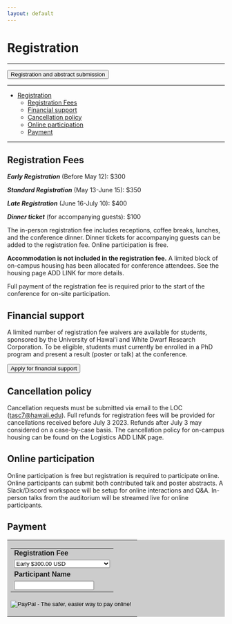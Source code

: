 ```yaml
---
layout: default
---
```


# Registration
----

<button type="button" class="btn btn-primary btn-lg">Registration and abstract submission</button>

<!-- <button name="button" onclick="https://forms.office.com/r/WieQBNy0dV">Registration and abstract submission</button> -->
----

- [Registration](#registration)
  - [Registration Fees](#registration-fees)
  - [Financial support](#financial-support)
  - [Cancellation policy](#cancellation-policy)
  - [Online participation](#online-participation)
  - [Payment](#payment)

----

## Registration Fees
***Early Registration*** (Before May 12): $300

***Standard Registration*** (May 13-June 15): $350

***Late Registration*** (June 16-July 10): $400

***Dinner ticket*** (for accompanying guests): $100

The in-person registration fee includes receptions, coffee breaks, lunches, and the conference dinner. Dinner tickets for accompanying guests can be added to the registration fee. Online participation is free.

**Accommodation is not included in the registration fee.** A limited block of on-campus housing has been allocated for conference attendees. See the housing page ADD LINK for more details. 

Full payment of the registration fee is required prior to the start of the conference for on-site participation. 

## Financial support


A limited number of registration fee waivers are available for students, sponsored by the University of Hawaiʻi and White Dwarf Research Corporation. To be eligible, students must currently be enrolled in a PhD program and present a result (poster or talk) at the conference. 

<button type="button" class="btn btn-primary" href="https://forms.office.com/r/1eqCi4UfaD">Apply for financial support</button>

## Cancellation policy
Cancellation requests must be submitted via email to the LOC (tasc7@hawaii.edu). Full refunds for registration fees will be provided for cancellations received before July 3 2023. Refunds after July 3 may considered on a case-by-case basis. The cancellation policy for on-campus housing can be found on the Logistics ADD LINK page.   

## Online participation
Online participation is free but registration is required to participate online. Online participants can submit both contributed talk and poster abstracts. A Slack/Discord workspace will be setup for online interactions and Q&A. In-person talks from the auditorium will be streamed live for online participants.   

##  Payment
<table bgcolor="#cccccc" cellpadding="5" border="0"><tr><td>
<form action="https://www.paypal.com/cgi-bin/webscr" method="post" target="_top">
  <input type="hidden" name="cmd" value="_s-xclick">
  <input type="hidden" name="hosted_button_id" value="CSKCN8GN8NZBE">
  <table>
    <tr><td><input type="hidden" name="on0" value="Registration Fee"><font face="Arial"><b>Registration Fee</b></font></td></tr><tr><td><select name="os0">
	  <option value="Standard">Early $300.00 USD</option>
	  <option value="Standard + Dinner">Standard +1 Dinner $400.00 USD</option>
	  <option value="Dinner ticket only"> Dinner ticket only $100.00 USD</option>
	  <!-- <option value="Early-Career">Early-Career $200.00 USD</option> -->
    </select> </td>
    </tr>
    <tr><td><input type="hidden" name="on1" value="Participant Name"><font face="Arial"><b>Participant Name</b></font></td></tr><tr><td><input type="text" name="os1" maxlength="200"></td></tr>
  </table>
  <input type="hidden" name="currency_code" value="USD">
  <input type="image" src="https://www.paypalobjects.com/en_US/i/btn/btn_buynowCC_LG.gif" border="0" name="submit" alt="PayPal - The safer, easier way to pay online!">
  <img alt="" border="0" src="https://www.paypalobjects.com/en_US/i/scr/pixel.gif" width="1" height="1">
</form>
</td></tr></table>


